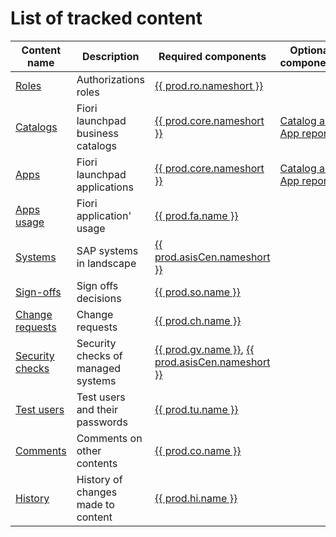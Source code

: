 # List of tracked content

| Content name                                  | Description                        | Required components                                                                        | Optional components                             |
|-----------------------------------------------|------------------------------------|--------------------------------------------------------------------------------------------|-------------------------------------------------|
| [Roles](tracked/SPS03/roles.md)               | Authorizations roles               | [{{ prod.ro.nameshort }}](ro/FPS01/main.md)                                                |                                                 |
| [Catalogs](tracked/SPS03/cats.md)             | Fiori launchpad business catalogs  | [{{ prod.core.nameshort }}](core/SPS03/main.md)                                            | [Catalog and App reports](cat-app/SPS02/main.md) |
| [Apps](tracked/SPS03/apps.md)                 | Fiori launchpad applications       | [{{ prod.core.nameshort }}](core/SPS03/main.md)                                            | [Catalog and App reports](cat-app/SPS02/main.md) |
| [Apps usage](tracked/SPS03/appsusage.md)      | Fiori application' usage           | [{{ prod.fa.name }}](fa/FPS01/main.md)                                                     |                                                 |
| [Systems](tracked/SPS03/systems.md)           | SAP systems in landscape           | [{{ prod.asisCen.nameshort }}](asis/SPS02/main.md)                                         |                                                 |
| [Sign-offs](tracked/SPS03/signoff.md)         | Sign offs decisions                | [{{ prod.so.name }}](so/FPS01/main.md)                                                     |                                                 |
| [Change requests](tracked/SPS03/changereq.md) | Change requests                    | [{{ prod.ch.name }}](ch/FPS01/main.md)                                                     |                                                 |
| [Security checks](tracked/SPS03/gover.md)     | Security checks of managed systems | [{{ prod.gv.name }}](gv/FPS01/main.md), [{{ prod.asisCen.nameshort }}](asis/SPS02/main.md) |                                                 |
| [Test users](tracked/SPS03/testusers.md)      | Test users and their passwords     | [{{ prod.tu.name }}](tu/FPS01/main.md)                                                     |                                                 |
| [Comments](tracked/SPS03/comments.md)         | Comments on other contents         | [{{ prod.co.name }}](co/FPS01/main.md)                                                                                   |                                                 |
| [History](tracked/SPS03/history.md)           | History of changes made to content | [{{ prod.hi.name }}](hi/FPS01/main.md)                                                                     |                                                 |